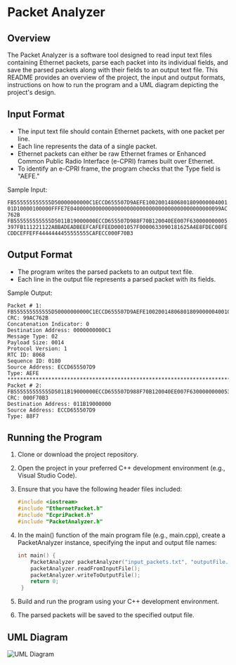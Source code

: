 # Packet Analyzer

## Overview

The Packet Analyzer is a software tool designed to read input text files containing Ethernet packets, parse each packet into its individual fields, and save the parsed packets along with their fields to an output text file. This README provides an overview of the project, the input and output formats, instructions on how to run the program and a UML diagram depicting the project's design.

## Input Format

- The input text file should contain Ethernet packets, with one packet per line.
- Each line represents the data of a single packet.
- Ethernet packets can either be raw Ethernet frames or Enhanced Common Public Radio Interface (e-CPRI) frames built over Ethernet.
- To identify an e-CPRI frame, the program checks that the Type field is "AEFE."

Sample Input:

   `FB555555555555D50000000000C1ECCD655507D9AEFE1002001480680180900000400101D10000100000FFFE7E040000000000000000000000000000000000000000000099AC762B`
   `FB555555555555D5011B19000000ECCD655507D988F70B120040EE007F630000000005397FB111221122ABBADEADBEEFCAFEFEED0001057F0000633090181625A4E8FDEC00FECDDCEFFEFF4444444455555555CAFECC000F70B3`

## Output Format

- The program writes the parsed packets to an output text file.
- Each line in the output file represents a parsed packet with its fields.

Sample Output:
   ```plaintext
   Packet # 1:
   FB555555555555D50000000000C1ECCD655507D9AEFE1002001480680180900000400101D10000100000FFFE7E040000000000000000000000000000000000000000000099AC762B
   CRC: 99AC762B
   Concatenation Indicator: 0
   Destination Address: 0000000000C1
   Message Type: 02
   Payload Size: 0014
   Protocol Version: 1
   RTC ID: 8068
   Sequence ID: 0180
   Source Address: ECCD655507D9
   Type: AEFE
   **************************************************************************************************************************************************************************************************************************************
   Packet # 2:
   FB555555555555D5011B19000000ECCD655507D988F70B120040EE007F630000000005397FB111221122ABBADEADBEEFCAFEFEED0001057F0000633090181625A4E8FDEC00FECDDCEFFEFF4444444455555555CAFECC000F70B3
   CRC: 000F70B3
   Destination Address: 011B19000000
   Source Address: ECCD655507D9
   Type: 88F7
   ```
## Running the Program

1. Clone or download the project repository.
2. Open the project in your preferred C++ development environment (e.g., Visual Studio Code).
3. Ensure that you have the following header files included:

   ```cpp
   #include <iostream>
   #include "EthernetPacket.h"
   #include "EcpriPacket.h"
   #include "PacketAnalyzer.h"
   
4. In the main() function of the main program file (e.g., main.cpp), create a PacketAnalyzer instance, specifying the input and output file names:
   
   ```cpp
   int main() {
       PacketAnalyzer packetAnalyzer("input_packets.txt", "outputFile.txt");
       packetAnalyzer.readFromInputFile();
       packetAnalyzer.writeToOutputFile();
       return 0;
    }

5. Build and run the program using your C++ development environment.
6. The parsed packets will be saved to the specified output file.
   
##  UML Diagram
![UML Diagram](uml_diagram.jpg)
